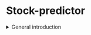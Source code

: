 # Stock-predictor
<details>
  <summary>General introduction</summary><br>
## Introduction
Stock price analysis has been a critical area of research and is one of the top applications of machine learning. This tutorial will show you how to perform stock price prediction using machine learning. Here, you will use `prophet` to train model with stocks data and deploy model.

## Stock market?
A stock market is a public market where you can buy and sell shares for publicly listed companies. The stocks, also known as equities, represent ownership in the company. The stock exchange is the mediator that allows the buying and selling of shares.
![image](https://user-images.githubusercontent.com/104602469/181874782-e6310432-693a-428e-816a-9e8aeb0b4f3c.png)

## Stock Price Prediction
Stock Price Prediction using machine learning helps you discover the future value of company stock and other financial assets traded on an exchange. The entire idea of predicting stock prices is to gain significant profits. Predicting how the stock market will perform is a hard task to do. There are other factors involved in the prediction, such as physical and psychological factors, rational and irrational behavior, and so on. All these factors combine to make share prices dynamic and volatile. This makes it very difficult to predict stock prices with high accuracy.
</detail>

# Rubic
<details>
  <summary>Assay Question</summary><br>
  
1. How does the Prophet Algorithm differ from an LSTM?
	- Prophet Algorithm was designed for business timeseries forcasting.
	- LSTM in neural network has been designed to process sequence data so its application is not only for timeseries but also for sequence data like text.

2. Why does an LSTM have poor performance against ARIMA and Prophet for Time Series?
	- In term of algorithm: LSTM has more hyperparameters to tune than ARIMA and Prophet so that it's hard to make a good model.  
	- In term of data: time series normally has seasonality and Prophet or ARIMA was designed to do this task, so that why they work better than LSTM in general.

3. What is exponential smoothing and why is it used in Time Series Forecasting?

	Exponential smoothing is a rule of thumb technique for smoothing time series data using the exponential window function. Whereas in the simple moving average the past observations are weighted equally, exponential functions are used to assign exponentially decreasing weights over time. Time Series might contains seasonality so that why this method is used for Time Series forecasting.

4. What is stationarity? What is seasonality? Why Is Stationarity Important in Time Series Forecasting?
	- Stationary: is one whose properties do not depend on time at which the series observed. In this case, the data contains cycles but the length is not fixed. Stationary time series is important because it will have no predictable patterns in the long-term.
	- Seasonality: is one whose properties are seasonal the cycles in series have fixed length.

5. How is seasonality different from cyclicality? 
	- The difference between seasonal and cyclical behavior has to do with how regular the period of change is. A seasonal behavior is very strictly regular, meaning there is a precise amount of time between the peaks and troughs of the data.
	- Cyclical behavior on the other hand can drift over time because the time between periods isn't precise.

Fill in the blanks:
`Seasonality` is predictable, whereas `cyclicality` is not.

</detail>
